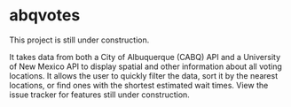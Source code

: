 # abqvotes


This project is still under construction.

It takes data from both a City of Albuquerque (CABQ) API and a University of New Mexico API to display
spatial and other information about all voting locations.  It allows the user to quickly filter the data, sort it by the
nearest locations, or find ones with the shortest estimated wait times.  View the issue tracker for features still
under construction.